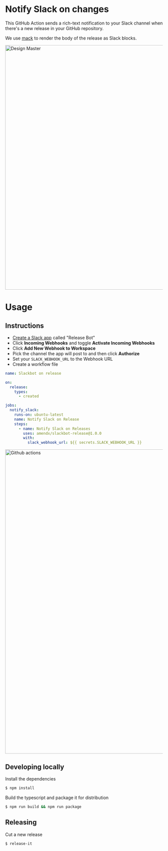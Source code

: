 # Notify Slack on changes

This GitHub Action sends a rich-text notification to your Slack channel when there's a new release in your GitHub repository.

We use [mack](https://github.com/tryfabric/mack)  to render the body of the release as Slack blocks.

<img width="782" alt="Design Master" src="https://user-images.githubusercontent.com/30783877/180804836-f2644f6f-ff79-4dd1-b3c9-04f6a56f91c1.png">

# Usage

## Instructions

- [Create a Slack app](https://api.slack.com/apps/new) called "Release Bot"
- Click **Incoming Webhooks** and toggle **Activate Incoming Webhooks**
- Click **Add New Webhook to Workspace**
- Pick the channel the app will post to and then click **Authorize**
- Set your `SLACK_WEBHOOK_URL` to the Webhook URL
- Create a workflow file

```yaml
name: Slackbot on release

on:
  release:
    types:
      - created

jobs:
  notify_slack:
    runs-on: ubuntu-latest
    name: Notify Slack on Release
    steps:
      - name: Notify Slack on Releases
        uses: amendx/slackbot-release@1.0.0
        with:
          slack_webhook_url: ${{ secrets.SLACK_WEBHOOK_URL }}
```

<img width="973" alt="Github actions" src="https://user-images.githubusercontent.com/30783877/180820722-c5d5b438-b02f-4501-8da3-ed3e742563aa.png">

## Developing locally
Install the dependencies

```bash
$ npm install
```
Build the typescript and package it for distribution

```bash
$ npm run build && npm run package
```


## Releasing

Cut a new release

```bash
$ release-it
```
